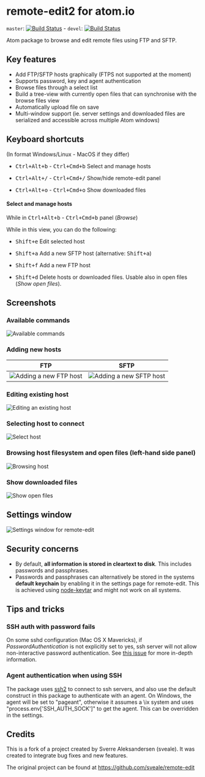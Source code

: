 # remote-edit2 for atom.io
`master`: [![Build Status](https://travis-ci.org/urban-1/remote-edit2.svg?branch=master)](https://travis-ci.org/urban-1/remote-edit2) - `devel`: [![Build Status](https://travis-ci.org/urban-1/remote-edit2.svg?branch=devel)](https://travis-ci.org/urban-1/remote-edit2)


Atom package to browse and edit remote files using FTP and SFTP.


## Key features

*   Add FTP/SFTP hosts graphically (FTPS not supported at the moment)
*   Supports password, key and agent authentication
*   Browse files through a select list
*   Build a tree-view with currently open files that can synchronise with the
    browse files view
*   Automatically upload file on save
*   Multi-window support (ie. server settings and downloaded files are serialized
    and accessible across multiple Atom windows)


## Keyboard shortcuts

(In format Windows/Linux - MacOS if they differ)

-   <kbd>Ctrl+Alt+b</kbd> - <kbd>Ctrl+Cmd+b</kbd> Select and manage hosts

-   <kbd>Ctrl+Alt+/</kbd> - <kbd>Ctrl+Cmd+/</kbd> Show/hide remote-edit panel

-   <kbd>Ctrl+Alt+o</kbd> - <kbd>Ctrl+Cmd+o</kbd> Show downloaded files


#### Select and manage hosts

While in <kbd>Ctrl+Alt+b</kbd> - <kbd>Ctrl+Cmd+b</kbd> panel (_Browse_)

While in this view, you can do the following:

-   <kbd>Shift+e</kbd> Edit selected host

-   <kbd>Shift+a</kbd> Add a new SFTP host (alternative: <kbd>Shift+a</kbd>)

-   <kbd>Shift+f</kbd> Add a new FTP host

-   <kbd>Shift+d</kbd> Delete hosts or downloaded files. Usable also in open files (_Show open files_).


## Screenshots <!-- https://imgur.com/a/Czx5z -->

### Available commands
![Available commands](http://i.imgur.com/tXLC5Nl.png)

### Adding new hosts
FTP                        |  SFTP
:-------------------------:|:-------------------------:
![Adding a new FTP host](http://i.imgur.com/hpIMGUA.png) | ![Adding a new SFTP host](http://i.imgur.com/UtwSXd2.png)


### Editing existing host
![Editing an existing host](http://i.imgur.com/LPGTQzw.png)

### Selecting host to connect
![Select host](http://i.imgur.com/UVct73u.png)

### Browsing host filesystem and open files (left-hand side panel)
![Browsing host](http://i.imgur.com/wRk7QMf.png)

### Show downloaded files
![Show open files](http://i.imgur.com/jcanLYf.png)


## Settings window
![Settings window for remote-edit](http://i.imgur.com/zGTDgF0.png)


## Security concerns
 * By default, __all information is stored in cleartext to disk__. This includes passwords and passphrases.
 * Passwords and passphrases can alternatively be stored in the systems __default keychain__ by enabling it in the settings page for remote-edit. This is achieved using [node-keytar](https://github.com/atom/node-keytar) and might not work on all systems.

## Tips and tricks

### SSH auth with password fails

On some sshd configuration (Mac OS X Mavericks), if _PasswordAuthentication_ is not explicitly set to yes, ssh server will not allow non-interactive password authentication. See [this issue](https://github.com/mscdex/ssh2/issues/154) for more in-depth information.

### Agent authentication when using SSH

The package uses [ssh2](https://github.com/mscdex/ssh2) to connect to ssh servers, and also use the default construct in this package to authenticate with an agent.
On Windows, the agent will be set to "pageant", otherwise it assumes a \ix system and uses "process.env['SSH_AUTH_SOCK']" to get the agent.
This can be overridden in the settings.


## Credits
This is a fork of a project created by Sverre Aleksandersen (sveale). It was
created to integrate bug fixes and new features.

The original project can be found at https://github.com/sveale/remote-edit
